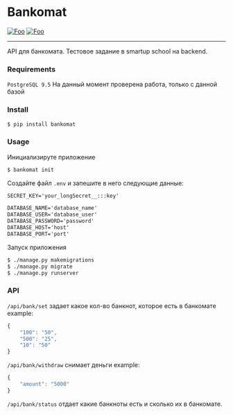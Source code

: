 # Bankomat

[![Foo](https://img.shields.io/pypi/pyversions/Bankomat.svg)](https://pypi.python.org/pypi/Bankomat/)
[![Foo](https://travis-ci.org/volitilov/Bancomat_api.svg?branch=master)](https://travis-ci.org/volitilov/Bancomat_api)

----------------


API для банкомата. Тестовое задание в smartup school на backend.


### Requirements

`PostgreSQL 9.5`
На данный момент проверена работа, только с данной базой


### Install

```bash
$ pip install bankomat
```


### Usage

Инициализируте приложение
```bash
$ bankomat init
```

Создайте файл `.env` и запешите в него следующие данные:

```txt
SECRET_KEY='your_longSecret__:::key'

DATABASE_NAME='database_name'
DATABASE_USER='database_user'
DATABASE_PASSWORD='password'
DATABASE_HOST='host'
DATABASE_PORT='port'
```

Запуск приложения
```bash
$ ./manage.py makemigrations
$ ./manage.py migrate
$ ./manage.py runserver
```


### API

`/api/bank/set`
задает какое кол-во банкнот, которое есть в банкомате example:

```javascript
{
    "100": "50",
    "500": "25",
    "10": "50"
}
```

`/api/bank/withdraw`
снимает деньги example:

```javascript
{
    "amount": "5000"
}
```

`/api/bank/status`
отдает какие банкноты есть и сколько их в банкомате.